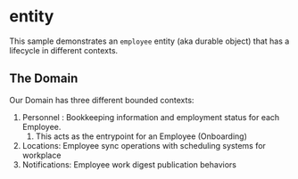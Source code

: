 # entity

This sample demonstrates an `employee` entity (aka durable object) that has a lifecycle in different contexts.

## The Domain

Our Domain has three different bounded contexts:
1. Personnel : Bookkeeping information and employment status for each Employee. 
   1. This acts as the entrypoint for an Employee (Onboarding)
2. Locations: Employee sync operations with scheduling systems for workplace
3. Notifications: Employee work digest publication behaviors 